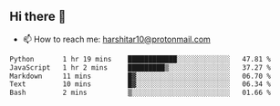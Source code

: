 ## Hi there 👋
- 📫 How to reach me: harshitar10@protonmail.com  
<!--START_SECTION:waka-->

```txt
Python       1 hr 19 mins    ████████████░░░░░░░░░░░░░   47.81 %
JavaScript   1 hr 2 mins     █████████▒░░░░░░░░░░░░░░░   37.27 %
Markdown     11 mins         █▓░░░░░░░░░░░░░░░░░░░░░░░   06.70 %
Text         10 mins         █▓░░░░░░░░░░░░░░░░░░░░░░░   06.34 %
Bash         2 mins          ▒░░░░░░░░░░░░░░░░░░░░░░░░   01.66 %
```

<!--END_SECTION:waka-->

<!--
**hharshitarora/hharshitarora** is a ✨ _special_ ✨ repository because its `README.md` (this file) appears on your GitHub profile.

Here are some ideas to get you started:

- 🔭 I’m currently working on ...
- 🌱 I’m currently learning ...
- 👯 I’m looking to collaborate on ...
- 🤔 I’m looking for help with ...
- 💬 Ask me about ...
- 📫 How to reach me: ...
- 😄 Pronouns: ...
- ⚡ Fun fact: ...
-->
